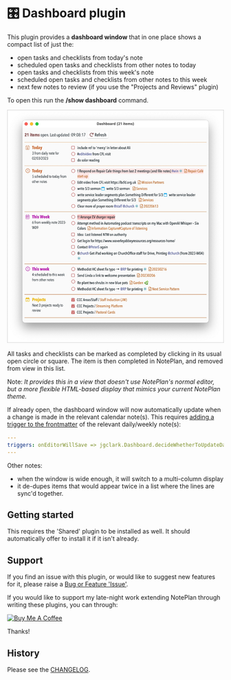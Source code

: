 # 🎛 Dashboard plugin
This plugin provides a **dashboard window** that in one place shows a compact list of just the:
- open tasks and checklists from today's note
- scheduled open tasks and checklists from other notes to today
- open tasks and checklists from this week's note
- scheduled open tasks and checklists from other notes to this week
- next few notes to review (if you use the "Projects and Reviews" plugin)

To open this run the **/show dashboard** command.

![](dashboard-v0.2@2x.jpg)

All tasks and checklists can be marked as completed by clicking in its usual open circle or square. The item is then completed in NotePlan, and removed from view in this list.

Note: _It provides this in a view that doesn't use NotePlan's normal editor, but a more flexible HTML-based display that mimics your current NotePlan theme._

If already open, the dashboard window will now automatically update when a change is made in the relevant calendar note(s). This requires [adding a trigger to the frontmatter](https://help.noteplan.co/article/173-plugin-note-triggers) of the relevant daily/weekly note(s):

```yaml
---
triggers: onEditorWillSave => jgclark.Dashboard.decideWhetherToUpdateDasboard
---
```

Other notes:
- when the window is wide enough, it will switch to a multi-column display
- it de-dupes items that would appear twice in a list where the lines are sync'd together.

## Getting started
This requires the 'Shared' plugin to be installed as well. It should automatically offer to install it if it isn't already.

## Support
If you find an issue with this plugin, or would like to suggest new features for it, please raise a [Bug or Feature 'Issue'](https://github.com/NotePlan/plugins/issues).

If you would like to support my late-night work extending NotePlan through writing these plugins, you can through:

[<img width="200px" alt="Buy Me A Coffee" src="https://www.buymeacoffee.com/assets/img/guidelines/download-assets-sm-2.svg">](https://www.buymeacoffee.com/revjgc)

Thanks!

## History
Please see the [CHANGELOG](CHANGELOG.md).
